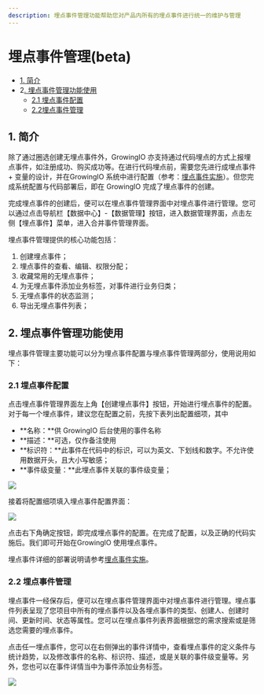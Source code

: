 ```yaml
---
description: 埋点事件管理功能帮助您对产品内所有的埋点事件进行统一的维护与管理
---
```


# 埋点事件管理\(beta\)

* [​1. 简介](data-management-variables.md#1-jian-jie)
* ​2[. 埋点事件管理功能使用​](data-management-variables.md#2-mai-dian-shi-jian-guan-li-gong-neng-shi-yong)
  * [​2.1 埋点事件配置](data-management-variables.md#21-mai-dian-shi-jian-pei-zhi)
  * [2.2 ​埋点事件管理](data-management-variables.md#22-mai-dian-shi-jian-guan-li)

## **1. 简介**

除了通过圈选创建无埋点事件外，GrowingIO 亦支持通过代码埋点的方式上报埋点事件，如注册成功、购买成功等。在进行代码埋点前，需要您先进行成埋点事件 + 变量的设计，并在GrowingIO 系统中进行配置（参考：[埋点事件实施](https://growingio.gitbook.io/docs/data-definition/custom-event)​）。但您完成系统配置与代码部署后，即在 GrowingIO 完成了埋点事件的创建。

完成埋点事件的创建后，便可以在埋点事件管理界面中对埋点事件进行管理。您可以通过点击导航栏【数据中心】-【数据管理】按钮，进入数据管理界面，点击左侧【埋点事件】菜单，进入合并事件管理界面。

埋点事件管理提供的核心功能包括：

1. 创建埋点事件；
2. 埋点事件的查看、编辑、权限分配；
3. 收藏常用的无埋点事件；
4. 为无埋点事件添加业务标签，对事件进行业务归类；
5. 无埋点事件的状态监测；
6. 导出无埋点事件列表；

## **2. 埋点事件管理功能使用**

埋点事件管理主要功能可以分为埋点事件配置与埋点事件管理两部分，使用说用如下：

### **2.1 埋点事件配置**

点击埋点事件管理界面左上角【创建埋点事件】按钮，开始进行埋点事件的配置。  
对于每一个埋点事件，建议您在配置之前，先按下表列出配置细项，其中

* **名称：**供 GrowingIO 后台使用的事件名称
* **描述：**可选，仅作备注使用
* **标识符：**此事件在代码中的标识，可以为英文、下划线和数字。不允许使用数据开头，且大小写敏感；
* **事件级变量：**此埋点事件关联的事件级变量；

![](https://lh3.googleusercontent.com/he6NWLKLOqRiUfMWjWuhVsaSg2OVV8GhYIKC4B_wn8ZKFIZSnml4Nsru7Lr5BwqToYmGwXNUVri3Fp9jKYn2a02Hgtj1r1l_wGN-AhdtNnEV3A0c6S9VPX100VNgW01LcGXEaRH2)

接着将配置细项填入埋点事件配置界面：

![](https://lh4.googleusercontent.com/szp7ktpPZrbAmcJch_071IbPNt9SWUAmwAw9nmyVQamEI9zLP-S7eMl3X8xdDC74Uo5or-hEAOmwnP2rUGLzgFAmt_tW8AZteaBlxSp-z6JCgb4ae-eQw-_8tjNoC7qXzzgDe0Z4)

点击右下角确定按钮，即完成埋点事件的配置。在完成了配置，以及正确的代码实施后。我们即可开始在GrowingIO 使用埋点事件。

埋点事件详细的部署说明请参考[埋点事件实施](https://growingio.gitbook.io/docs/data-definition/custom-event)​。

### **2.2 埋点事件管理**

埋点事件一经保存后，便可以在埋点事件管理界面中对埋点事件进行管理。埋点事件列表呈现了您项目中所有的埋点事件以及各埋点事件的类型、创建人、创建时间、更新时间、状态等属性。您可以在埋点事件列表界面根据您的需求搜索或是筛选您需要的埋点事件。

点击任一埋点事件，您可以在右侧弹出的事件详情中，查看埋点事件的定义条件与统计趋势，以及修改事件的名称、标识符、描述，或是关联的事件级变量等。另外，您也可以在事件详情当中为事件添加业务标签。

![](https://lh4.googleusercontent.com/VPjtvVhqmdoWcGSNVJzQvH8nWCROsmzJYrY9xJ6flzEcHQCeob25xhR2OODh2aE8WHUL5TTRhkxjHWET8Irlik9Y6YTLzNZYBbDNnjw3eAzVwD5SaC-Xflhq-oUPv-tiowkCPuD9)

